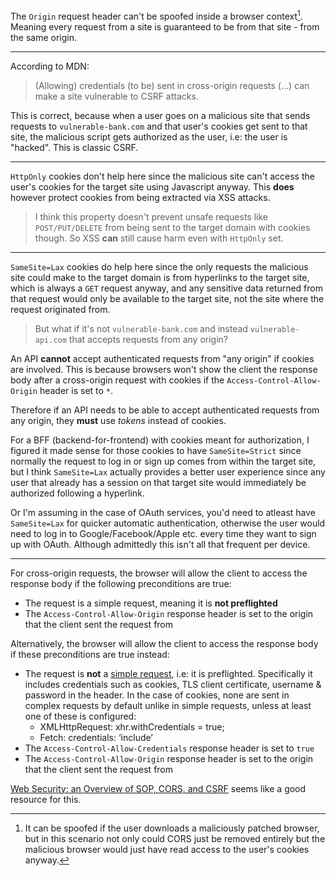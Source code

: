 The `Origin` request header can't be spoofed inside a browser context[^1]. Meaning every request from a site is guaranteed to be from that site - from the same origin.

---

According to MDN:
>(Allowing) credentials (to be) sent in cross-origin requests (...) can make a site vulnerable to CSRF attacks.

This is correct, because when a user goes on a malicious site that sends requests to `vulnerable-bank.com` and that user's cookies get sent to that site, the malicious script gets authorized as the user, i.e: the user is "hacked". This is classic CSRF.

---

`HttpOnly` cookies don't help here since the malicious site can't access the user's cookies for the target site using Javascript anyway. This **does** however protect cookies from being extracted via XSS attacks.

> I think this property doesn't prevent unsafe requests like `POST/PUT/DELETE` from being sent to the target domain with cookies though. So XSS **can** still cause harm even with `HttpOnly` set.

---

`SameSite=Lax` cookies do help here since the only requests the malicious site could make to the target domain is from hyperlinks to the target site, which is always a `GET` request anyway, and any sensitive data returned from that request would only be available to the target site, not the site where the request originated from.

>But what if it's not `vulnerable-bank.com` and instead `vulnerable-api.com` that accepts requests from any origin?

An API **cannot** accept authenticated requests from "any origin" if cookies are involved. This is because browsers won't show the client the response body after a cross-origin request with cookies if the `Access-Control-Allow-Origin` header is set to `*`.

Therefore if an API needs to be able to accept authenticated requests from any origin, they **must** use *tokens* instead of cookies.

For a BFF (backend-for-frontend) with cookies meant for authorization, I figured it made sense for those cookies to have `SameSite=Strict` since normally the request to log in or sign up comes from within the target site, but I think `SameSite=Lax` actually provides a better user experience since any user that already has a session on that target site would immediately be authorized following a hyperlink.

Or I'm assuming in the case of OAuth services, you'd need to atleast have `SameSite=Lax` for quicker automatic authentication, otherwise the user would need to log in to Google/Facebook/Apple etc. every time they want to sign up with OAuth. Although admittedly this isn't all that frequent per device.

---

For cross-origin requests, the browser will allow the client to access the response body if the following preconditions are true:
- The request is a simple request, meaning it is **not preflighted**
- The `Access-Control-Allow-Origin` response header is set to the origin that the client sent the request from

Alternatively, the browser will allow the client to access the response body if these preconditions are true instead:
- The request is **not** a [simple request](https://developer.mozilla.org/en-US/docs/Web/HTTP/CORS#simple_requestscontains), i.e: it is preflighted. Specifically it includes credentials such as cookies, TLS client certificate, username & password in the header. In the case of cookies, none are sent in complex requests by default unlike in simple requests, unless at least one of these is configured:
	- XMLHttpRequest: xhr.withCredentials = true;
	- Fetch: credentials: ‘include’
- The `Access-Control-Allow-Credentials` response header is set to `true`
- The `Access-Control-Allow-Origin` response header is set to the origin that the client sent the request from

[Web Security: an Overview of SOP, CORS, and CSRF](https://maddevs.io/blog/web-security-an-overview-of-sop-cors-and-csrf/) seems like a good resource for this.


[^1]: It can be spoofed if the user downloads a maliciously patched browser, but in this scenario not only could CORS just be removed entirely but the malicious browser would just have read access to the user's cookies anyway.